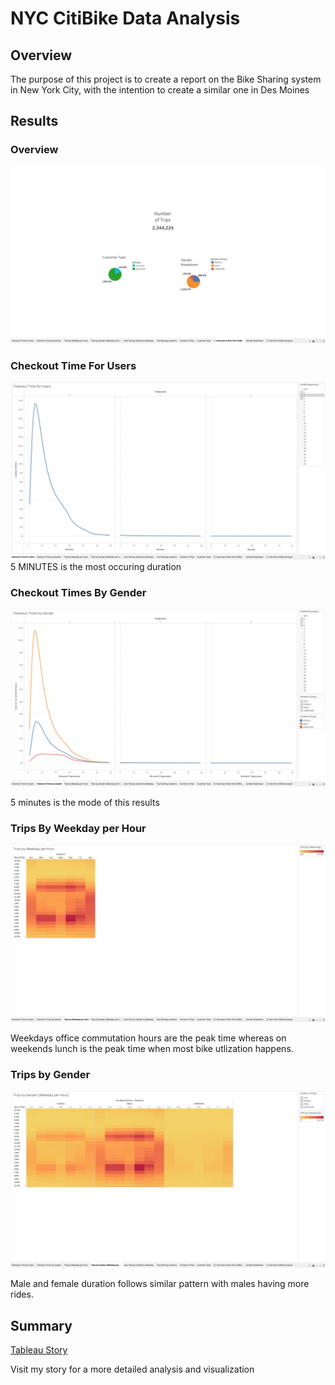 # NYC CitiBike Data Analysis

## Overview

The purpose of this project is to create a report on the Bike Sharing system in New York City, with the intention to create a similar one in Des Moines

## Results

### Overview
![image](https://github.com/albertomontilla17/bikesharing/blob/main/Overview.png)

### Checkout Time For Users
![image](https://github.com/albertomontilla17/bikesharing/blob/main/Checkout_Times_forUsers.png)
5 MINUTES is the most occuring duration

### Checkout Times By Gender
![image](https://github.com/albertomontilla17/bikesharing/blob/main/Checkout_Times_by_Gender.png)

5 minutes is the mode of this results

### Trips By Weekday per Hour
![image](https://github.com/albertomontilla17/bikesharing/blob/main/Trips%20by%20Weekday%20per%20Hour.png)

Weekdays office commutation hours are the peak time whereas on weekends lunch is the peak time when most bike utlization happens.

### Trips by Gender
![image](https://github.com/albertomontilla17/bikesharing/blob/main/Trips_by_Gender.png)

Male and female duration follows similar pattern with males having more rides.

## Summary
[Tableau Story](https://public.tableau.com/app/profile/alberto.montilla/viz/NewYorkCitiBikeAnalysis_16297594224790/NewYorkCitiBikeAnalysis?publish=yes)

Visit my story for a more detailed analysis and visualization
